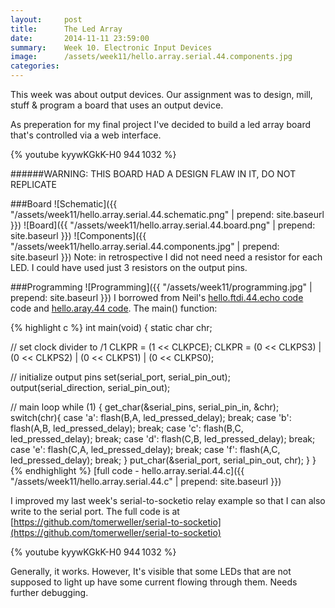 ```yaml
---
layout:     post
title:      The Led Array
date:       2014-11-11 23:59:00
summary:    Week 10. Electronic Input Devices
image:      /assets/week11/hello.array.serial.44.components.jpg
categories: 
---
```


This week was about output devices. Our assignment was to design, mill, stuff & program a board that uses an output device.

As preperation for my final project I've decided to build a led array board that's controlled via a web interface.
 
{% youtube kyywKGkK-H0 944 1032 %}


######WARNING: THIS BOARD HAD A DESIGN FLAW IN IT, DO NOT REPLICATE

###Board
![Schematic]({{ "/assets/week11/hello.array.serial.44.schematic.png" | prepend: site.baseurl }})
![Board]({{ "/assets/week11/hello.array.serial.44.board.png" | prepend: site.baseurl }})
![Components]({{ "/assets/week11/hello.array.serial.44.components.jpg" | prepend: site.baseurl }})
Note: in retrospective I did not need need a resistor for each LED. I could have used just 3 resistors on the output pins. 

###Programming
![Programming]({{ "/assets/week11/programming.jpg" | prepend: site.baseurl }})
I borrowed from Neil's [hello.ftdi.44.echo code](http://academy.cba.mit.edu/classes/embedded_programming/hello.ftdi.44.echo.c) code and [hello.aray.44 code](http://academy.cba.mit.edu/classes/output_devices/array/hello.array.44.c). The main() function:

{% highlight c %}
int main(void) {
   static char chr;

   // set clock divider to /1
   CLKPR = (1 << CLKPCE);
   CLKPR = (0 << CLKPS3) | (0 << CLKPS2) | (0 << CLKPS1) | (0 << CLKPS0);

   // initialize output pins
   set(serial_port, serial_pin_out);
   output(serial_direction, serial_pin_out);

   // main loop
   while (1) {
      get_char(&serial_pins, serial_pin_in, &chr);
      switch(chr){
         case 'a': flash(B,A, led_pressed_delay); break;
         case 'b': flash(A,B, led_pressed_delay); break;
         case 'c': flash(B,C, led_pressed_delay); break;
         case 'd': flash(C,B, led_pressed_delay); break;
         case 'e': flash(C,A, led_pressed_delay); break;
         case 'f': flash(A,C, led_pressed_delay); break;
      }
      put_char(&serial_port, serial_pin_out, chr);
   }
}
{% endhighlight %}
[full code - hello.array.serial.44.c]({{ "/assets/week11/hello.array.serial.44.c" | prepend: site.baseurl }})

I improved my last week's serial-to-socketio relay example so that I can also write to the serial port. The full code is at [https://github.com/tomerweller/serial-to-socketio](https://github.com/tomerweller/serial-to-socketio)

{% youtube kyywKGkK-H0 944 1032 %}

Generally, it works. However, It's visible that some LEDs that are not supposed to light up have some current flowing through them. Needs further debugging.

